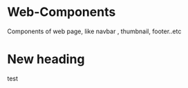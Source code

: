 # Web-Components
Components of web page, like navbar , thumbnail, footer..etc

<h1>New heading</h1>
test
